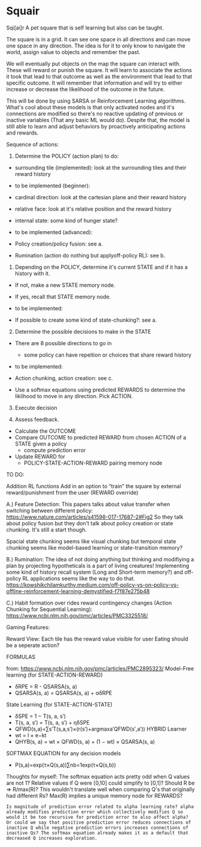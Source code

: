 # Squair

Sqi[ai]r
A pet square that is self learning but also can be taught.

The square is in a grid. It can see one space in all directions and can move one space in any direction. The idea is for it to only know to navigate the world, assign value to objects and remember the past. 

We will eventually put objects on the map the square can interact with. These will reward or punish the square. It will learn to associate the actions it took that lead to that outcome as well as the environment that lead to that specific outcome. It will remember that information and will try to either increase or decrease the likelihood of the outcome in the future.

This will be done by using SARSA or Reinforcement Learning algorithms. What's cool about these models is that only activated nodes and it's connections are modified so there's no reactive updating of previous or inactive variables (That any basic ML would do). Despite that, the model is still able to learn and adjust behaviors by proactively anticipating actions and rewards.

Sequence of actions:

1. Determine the POLICY (action plan) to do:
  - surrounding tile (implemented): look at the surrounding tiles and their reward history
  
  - to be implemented (beginner):
  - cardinal direction: look at the cartesian plane and their reward history
  - relative face: look at it's relative position and the reward history
  - internal state: some kind of hunger state?

  - to be implemented (advanced):
  - Policy creation/policy fusion: see a.
  - Rumination (action do nothing but applyoff-policy RL): see b.

1. Depending on the POLICY, determine it's current STATE and if it has a history with it. 
  - If not, make a new STATE memory node.
  - If yes, recall that STATE memory node. 

  - to be implemented:
  - If possible to create some kind of state-chunking?: see a.

2. Determine the possible decisions to make in the STATE
  - There are 8 possible directions to go in
     - some policy can have repeition or choices that share reward history 

  - to be implemented:
  - Action chunking, action creation: see c.

  - Use a softmax equations using predicted REWARDS to determine the liklihood to move in any direction. Pick ACTION.

3. Execute decision

4. Assess feedback. 
  - Calculate the OUTCOME
  - Compare OUTCOME to predicted REWARD from chosen ACTION of a STATE given a policy
     - compute prediction error
  - Update REWARD for 
     - POLICY-STATE-ACTION-REWARD pairing memory node

TO DO:

Addition RL functions
Add in an option to “train” the square by external reward/punishment from the user (REWARD override)

A.) Feature Detection:
This papers talks about value transfer when switching between different policy:
https://www.nature.com/articles/s41598-017-17687-2#Fig2
So they talk about policy fusion but they don't talk about policy creation or state chunking. 
It's still a start though.

Spacial state chunking seems like visual chunking but temporal state chunking seems like model-based learning or state-transition memory? 

B.) Rumination:
The idea of not doing anything but thinking and modifiying a plan by projecting hypotheticals is a part of living creatures!
Implementing some kind of history recall system (Long and Short-term memory?) and off-policy RL applications seems like the way to do that.
https://kowshikchilamkurthy.medium.com/off-policy-vs-on-policy-vs-offline-reinforcement-learning-demystified-f7f87e275b48

C.) Habit formation over rides reward contingency changes (Action Chunking for Sequential Learning):
https://www.ncbi.nlm.nih.gov/pmc/articles/PMC3325518/ 

Gaming Features:

Reward View: Each tile has the reward value visible for user
Eating should be a seperate action?


FORMULAS

from:  https://www.ncbi.nlm.nih.gov/pmc/articles/PMC2895323/
Model-Free learning (for STATE-ACTION-REWARD)
  - δRPE = R - QSARSA(s, a)
  - QSARSA(s, a) = QSARSA(s, a) + αδRPE

State Learning (for STATE-ACTION-STATE)
  - δSPE = 1 − T(s, a, s′)
  - T(s, a, s′) = T(s, a, s′) + ηδSPE
  - QFWD(s,a)=∑s′T(s,a,s′)×(r(s′)+argmaxa′QFWD(s′,a′))
HYBRID Learner
  - wt = l × e−kt
  - QHYB(s, a) = wt × QFWD(s, a) + (1 − wt) × QSARSA(s, a)

SOFTMAX EQUATION for any decision models
  - P(s,a)=exp(τ×Q(s,a))∑nb=1exp(τ×Q(s,b))


Thoughts for myself:
    The softmax equation acts pretty odd when Q values are not 1?
    Relative values if Q were [0,10] could simplify to [0,1]?
    Should R be => R/max(R)?
    This wouldn't translate well when comparing Q's that originally had different Rs? Max(R) implies a unique memory node for REWARDS?

    Is magnitude of prediction error related to alpha learning rate? alpha already modifies prediction error which collectively modifies Q so would it be too recursive for prediction error to also affect alpha?
    Or could we say that positive prediction error reduces connections of inactive Q while negative prediction errors increases connections of inactive Qs? The softmax equation already makes it as a default that decreased Q increases exploration.
